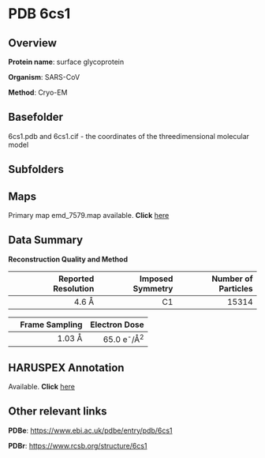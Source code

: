# PDB 6cs1

## Overview

**Protein name**: surface glycoprotein

**Organism**: SARS-CoV

**Method**: Cryo-EM

## Basefolder

6cs1.pdb and 6cs1.cif - the coordinates of the threedimensional molecular model

## Subfolders









## Maps

Primary map emd_7579.map available. **Click** [here](ftp://ftp.wwpdb.org/pub/emdb/structures/EMD-7579/map/) 

## Data Summary
**Reconstruction Quality and Method**

|   | Reported Resolution | Imposed Symmetry | Number of Particles |
|---|-------------:|----------------:|--------------:|
|   |4.6 Å|C1|15314|

|   | Frame Sampling | Electron Dose |
|---|-------------:|----------------:|
|   |1.03 Å|65.0 e<sup>-</sup>/Å<sup>2</sup>|

## HARUSPEX Annotation

Available. **Click** [here](https://zenodo.org/record/3820141)

## Other relevant links 
**PDBe**:  https://www.ebi.ac.uk/pdbe/entry/pdb/6cs1
 
**PDBr**: https://www.rcsb.org/structure/6cs1 
